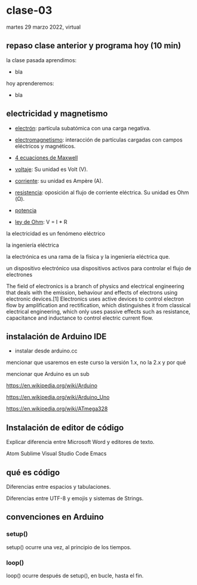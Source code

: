 # clase-03

martes 29 marzo 2022, virtual

## repaso clase anterior y programa hoy (10 min)

la clase pasada aprendimos:

* bla

hoy aprenderemos:

* bla

## electricidad y magnetismo

* [electrón](https://es.wikipedia.org/wiki/Electr%C3%B3n): partícula subatómica con una carga negativa.

* [electromagnetismo](https://es.wikipedia.org/wiki/Electromagnetismo): interacción de partículas cargadas con campos eléctricos y magnéticos.

* [4 ecuaciones de Maxwell](https://es.wikipedia.org/wiki/Ecuaciones_de_Maxwell)

* [voltaje](https://es.wikipedia.org/wiki/Tensi%C3%B3n_(electricidad)): Su unidad es Volt (V).

* [corriente](https://es.wikipedia.org/wiki/Corriente_el%C3%A9ctrica): su unidad es Ampère (A).

* [resistencia](https://es.wikipedia.org/wiki/Resistencia_el%C3%A9ctrica): oposición al flujo de corriente eléctrica. Su unidad es Ohm (Ω).

* [potencia]()

* [ley de Ohm](https://es.wikipedia.org/wiki/Ley_de_Ohm): V = I * R

la electricidad es un fenómeno eléctrico

la ingeniería eléctrica 

la electrónica es una rama de la física y la ingeniería eléctrica que.

un dispositivo electrónico usa dispositivos activos para controlar el flujo de electrones

The field of electronics is a branch of physics and electrical engineering that deals with the emission, behaviour and effects of electrons using electronic devices.[1] Electronics uses active devices to control electron flow by amplification and rectification, which distinguishes it from classical electrical engineering, which only uses passive effects such as resistance, capacitance and inductance to control electric current flow. 

## instalación de Arduino IDE

* instalar desde arduino.cc

mencionar que usaremos en este curso la versión 1.x, no la 2.x y por qué

mencionar que Arduino es un sub

https://en.wikipedia.org/wiki/Arduino

https://en.wikipedia.org/wiki/Arduino_Uno

https://en.wikipedia.org/wiki/ATmega328

## Instalación de editor de código

Explicar diferencia entre Microsoft Word y editores de texto.

Atom
Sublime
Visual Studio Code
Emacs

## qué es código

Diferencias entre espacios y tabulaciones.

Diferencias entre UTF-8 y emojis y sistemas de Strings.

## convenciones en Arduino

### setup()

setup() ocurre una vez, al principio de los tiempos.

### loop()

loop() ocurre después de setup(), en bucle, hasta el fin.